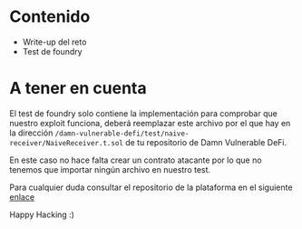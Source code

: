 # Contenido

- Write-up del reto
- Test de foundry

# A tener en cuenta

El test de foundry solo contiene la implementación para comprobar que nuestro exploit funciona, deberá reemplazar este archivo por el que hay en la dirección `/damn-vulnerable-defi/test/naive-receiver/NaiveReceiver.t.sol` de tu repositorio de Damn Vulnerable DeFi.

En este caso no hace falta crear un contrato atacante por lo que no tenemos que importar ningún archivo en nuestro test.

Para cualquier duda consultar el repositorio de la plataforma en el siguiente [enlace](https://github.com/theredguild/damn-vulnerable-defi/tree/v4.1.0)

Happy Hacking :)
